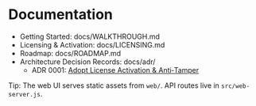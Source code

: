 # Documentation

- Getting Started: docs/WALKTHROUGH.md
- Licensing & Activation: docs/LICENSING.md
- Roadmap: docs/ROADMAP.md
- Architecture Decision Records: docs/adr/
  - ADR 0001: [Adopt License Activation & Anti‑Tamper](docs/adr/0001-adopt-license-activation-and-anti-tamper.md)

Tip: The web UI serves static assets from `web/`. API routes live in `src/web-server.js`.
